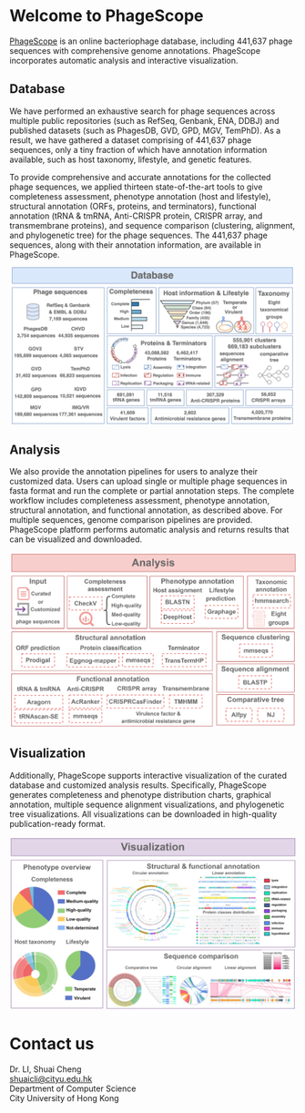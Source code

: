 # Welcome to PhageScope

[PhageScope](https://plasmid.deepomics.org/) is an online bacteriophage database, including 441,637 phage sequences with comprehensive genome annotations. PhageScope incorporates automatic analysis and interactive visualization.

## Database

We have performed an exhaustive search for phage sequences across multiple public repositories (such as RefSeq, Genbank, ENA, DDBJ) and published datasets (such as PhagesDB, GVD, GPD, MGV, TemPhD). As a result, we have gathered a dataset comprising of 441,637 phage sequences, only a tiny fraction of which have annotation information available, such as host taxonomy, lifestyle, and genetic features.

To provide comprehensive and accurate annotations for the collected phage sequences, we applied thirteen state-of-the-art tools to give completeness assessment, phenotype annotation (host and lifestyle), structural annotation (ORFs, proteins, and terminators), functional annotation (tRNA & tmRNA, Anti-CRISPR protein, CRISPR array, and transmembrane proteins), and sequence comparison (clustering, alignment, and phylogenetic tree) for the phage sequences. The 441,637 phage sequences, along with their annotation information, are available in PhageScope.

![image](https://github.com/deepomicslab/PhageScope/blob/main/Figures/database.png)

## Analysis

We also provide the annotation pipelines for users to analyze their customized data. Users can upload single or multiple phage sequences in fasta format and run the complete or partial annotation steps. The complete workflow includes completeness assessment, phenotype annotation, structural annotation, and functional annotation, as described above. For multiple sequences, genome comparison pipelines are provided. PhageScope platform performs automatic analysis and returns results that can be visualized and downloaded.

![image](https://github.com/deepomicslab/PhageScope/blob/main/Figures/analysis.png)

## Visualization

Additionally, PhageScope supports interactive visualization of the curated database and customized analysis results. Specifically, PhageScope generates completeness and phenotype distribution charts, graphical annotation, multiple sequence alignment visualizations, and phylogenetic tree visualizations. All visualizations can be downloaded in high-quality publication-ready format.

![image](https://github.com/deepomicslab/PhageScope/blob/main/Figures/visualization.png)

# Contact us

Dr. LI, Shuai Cheng  
shuaicli@cityu.edu.hk  
Department of Computer Science  
City University of Hong Kong
